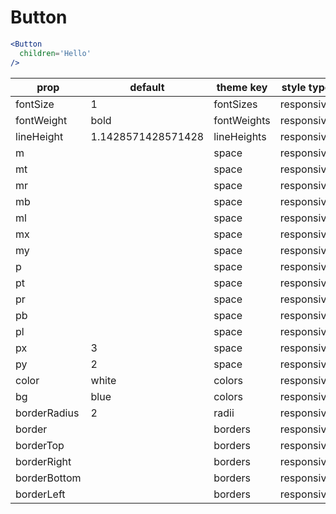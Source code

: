 # Button

```.jsx
<Button
  children='Hello'
/>
```

prop | default | theme key | style type
---|---|---|---
fontSize | 1 | fontSizes | responsive
fontWeight | bold | fontWeights | responsive
lineHeight | 1.1428571428571428 | lineHeights | responsive
m |  | space | responsive
mt |  | space | responsive
mr |  | space | responsive
mb |  | space | responsive
ml |  | space | responsive
mx |  | space | responsive
my |  | space | responsive
p |  | space | responsive
pt |  | space | responsive
pr |  | space | responsive
pb |  | space | responsive
pl |  | space | responsive
px | 3 | space | responsive
py | 2 | space | responsive
color | white | colors | responsive
bg | blue | colors | responsive
borderRadius | 2 | radii | responsive
border |  | borders | responsive
borderTop |  | borders | responsive
borderRight |  | borders | responsive
borderBottom |  | borders | responsive
borderLeft |  | borders | responsive